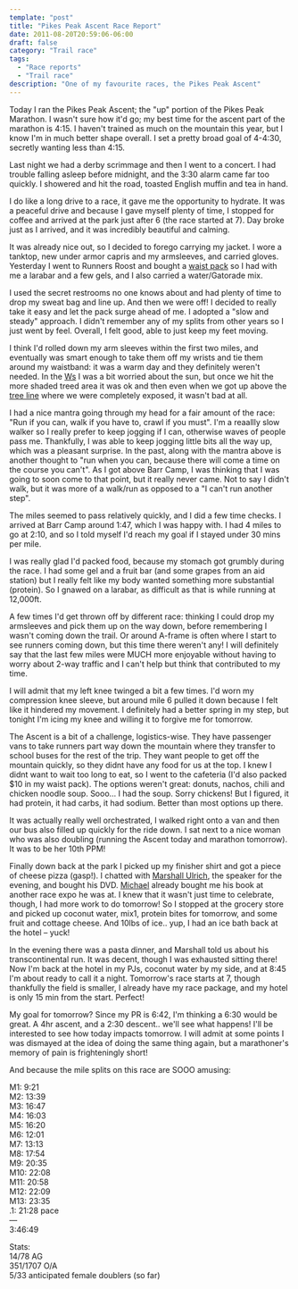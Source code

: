 ```yaml
---
template: "post"
title: "Pikes Peak Ascent Race Report"
date: 2011-08-20T20:59:06-06:00
draft: false
category: "Trail race"
tags:
  - "Race reports"
  - "Trail race"
description: "One of my favourite races, the Pikes Peak Ascent"
---
```




Today I ran the Pikes Peak Ascent; the "up" portion of the Pikes Peak Marathon. I wasn't sure how it'd go; my best time for the ascent part of the marathon is 4:15. I haven't trained as much on the mountain this year, but I know I'm in much better shape overall. I set a pretty broad goal of 4-4:30, secretly wanting less than 4:15.

Last night we had a derby scrimmage and then I went to a concert. I had trouble falling asleep before midnight, and the 3:30 alarm came far too quickly. I showered and hit the road, toasted English muffin and tea in hand.

I do like a long drive to a race, it gave me the opportunity to hydrate. It was a peaceful drive and because I gave myself plenty of time, I stopped for coffee and arrived at the park just after 6 (the race started at 7). Day broke just as I arrived, and it was incredibly beautiful and calming.

It was already nice out, so I decided to forego carrying my jacket. I wore a tanktop, new under armor capris and my armsleeves, and carried gloves. Yesterday I went to Runners Roost and bought a [waist pack](http://www.amphipod.com/products/holders/music/-electronics/airflow-lite) so I had with me a larabar and a few gels, and I also carried a water/Gatorade mix.

I used the secret restrooms no one knows about and had plenty of time to drop my sweat bag and line up. And then we were off! I decided to really take it easy and let the pack surge ahead of me. I adopted a "slow and steady" approach. I didn't remember any of my splits from other years so I just went by feel. Overall, I felt good, able to just keep my feet moving.

I think I'd rolled down my arm sleeves within the first two miles, and eventually was smart enough to take them off my wrists and tie them around my waistband: it was a warm day and they definitely weren't needed. In the [Ws](http://www.skyrunner.com/ppcourse.htm#Ws) I was a bit worried about the sun, but once we hit the more shaded treed area it was ok and then even when we got up above the [tree line](http://www.skyrunner.com/ppcourse.htm#Tree) where we were completely exposed, it wasn't bad at all. 

I had a nice mantra going through my head for a fair amount of the race: "Run if you can, walk if you have to, crawl if you must". I'm a reaallly slow walker so I really prefer to keep jogging if I can, otherwise waves of people pass me. Thankfully, I was able to keep jogging little bits all the way up, which was a pleasant surprise. In the past, along with the mantra above is another thought to "run when you can, because there will come a time on the course you can't". As I got above Barr Camp, I was thinking that I was going to soon come to that point, but it really never came. Not to say I didn't walk, but it was more of a walk/run as opposed to a "I can't run another step". 

The miles seemed to pass relatively quickly, and I did a few time checks. I arrived at Barr Camp around 1:47, which I was happy with. I had 4 miles to go at 2:10, and so I told myself I'd reach my goal if I stayed under 30 mins per mile. 

I was really glad I'd packed food, because my stomach got grumbly during the race. I had some gel and a fruit bar (and some grapes from an aid station) but I really felt like my body wanted something more substantial (protein). So I gnawed on a larabar, as difficult as that is while running at 12,000ft. 

A few times I'd get thrown off by different race: thinking I could drop my armsleeves and pick them up on the way down, before remembering I wasn't coming down the trail. Or around A-frame is often where I start to see runners coming down, but this time there weren't any! I will definitely say that the last few miles were MUCH more enjoyable without having to worry about 2-way traffic and I can't help but think that contributed to my time. 

I will admit that my left knee twinged a bit a few times. I'd worn my compression knee sleeve, but around mile 6 pulled it down because I felt like it hindered my movement. I definitely had a better spring in my step, but tonight I'm icing my knee and willing it to forgive me for tomorrow. 

The Ascent is a bit of a challenge, logistics-wise. They have passenger vans to take runners part way down the mountain where they transfer to school buses for the rest of the trip. They want people to get off the mountain quickly, so they didnt have any food for us at the top. I knew I didnt want to wait too long to eat, so I went to the cafeteria (I'd also packed $10 in my waist pack). The options weren't great: donuts, nachos, chili and chicken noodle soup. Sooo&#8230; I had the soup. Sorry chickens! But I figured, it had protein, it had carbs, it had sodium. Better than most options up there. 

It was actually really well orchestrated, I walked right onto a van and then our bus also filled up quickly for the ride down. I sat next to a nice woman who was also doubling (running the Ascent today and marathon tomorrow). It was to be her 10th PPM! 

Finally down back at the park I picked up my finisher shirt and got a piece of cheese pizza (gasp!). I chatted with [Marshall Ulrich](http://www.marshallulrich.com), the speaker for the evening, and bought his DVD. [Michael](http://www.krotscheck.net) already bought me his book at another race expo he was at. I knew that it wasn't just time to celebrate, though, I had more work to do tomorrow! So I stopped at the grocery store and picked up coconut water, mix1, protein bites for tomorrow, and some fruit and cottage cheese. And 10lbs of ice.. yup, I had an ice bath back at the hotel – yuck!

In the evening there was a pasta dinner, and Marshall told us about his transcontinental run. It was decent, though I was exhausted sitting there! Now I'm back at the hotel in my PJs, coconut water by my side, and at 8:45 I'm about ready to call it a night. Tomorrow's race starts at 7, though thankfully the field is smaller, I already have my race package, and my hotel is only 15 min from the start. Perfect!

My goal for tomorrow? Since my PR is 6:42, I'm thinking a 6:30 would be great. A 4hr ascent, and a 2:30 descent.. we'll see what happens! I'll be interested to see how today impacts tomorrow. I will admit at some points I was dismayed at the idea of doing the same thing again, but a marathoner's memory of pain is frighteningly short!

And because the mile splits on this race are SOOO amusing:

M1: 9:21  
M2: 13:39  
M3: 16:47  
M4: 16:03  
M5: 16:20  
M6: 12:01  
M7: 13:13  
M8: 17:54  
M9: 20:35  
M10: 22:08  
M11: 20:58  
M12: 22:09  
M13: 23:35  
.1: 21:28 pace  
&#8212;  
3:46:49

Stats:  
14/78 AG  
351/1707 O/A  
5/33 anticipated female doublers (so far)